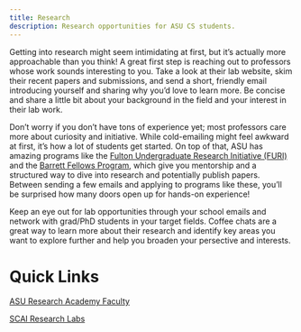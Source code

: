 ```yaml
---
title: Research
description: Research opportunities for ASU CS students.
---
```


Getting into research might seem intimidating at first, but it’s actually more approachable than you think! A great first step is reaching out to professors whose work sounds interesting to you. Take a look at their lab website, skim their recent papers and submissions, and send a short, friendly email introducing yourself and sharing why you’d love to learn more. Be concise and share a little bit about your background in the field and your interest in their lab work.

 Don’t worry if you don’t have tons of experience yet; most professors care more about curiosity and initiative. While cold-emailing might feel awkward at first, it’s how a lot of students get started. On top of that, ASU has amazing programs like the [Fulton Undergraduate Research Initiative (FURI)](https://students.engineering.asu.edu/furi/) and the [Barrett Fellows Program](https://students.barretthonors.asu.edu/barrett-fellows), which give you mentorship and a structured way to dive into research and potentially publish papers. Between sending a few emails and applying to programs like these, you’ll be surprised how many doors open up for hands-on experience!

Keep an eye out for lab opportunities through your school emails and network with grad/PhD students in your target fields. Coffee chats are a great way to learn more about their research and identify key areas you want to explore further and help you broaden your persective and interests.

# Quick Links
[ASU Research Academy Faculty](https://ke.asu.edu/researchacademy/faculty/)

[SCAI Research Labs](https://scai.engineering.asu.edu/research-labs/)
